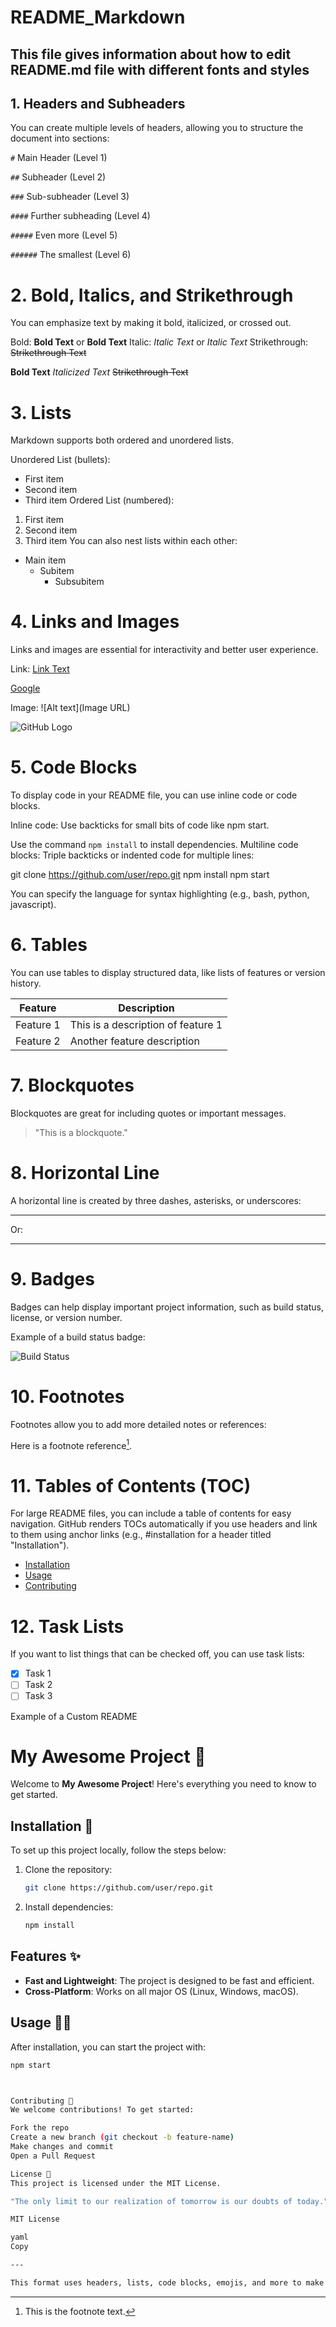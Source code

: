 # README_Markdown

## This file gives information about how to edit README.md file with different fonts and styles

## 1. Headers and Subheaders

You can create multiple levels of headers, allowing you to structure the document into sections:


`#` Main Header (Level 1)

`##` Subheader (Level 2)
 
`###` Sub-subheader (Level 3)

`####` Further subheading (Level 4)

`#####` Even more (Level 5)

`######` The smallest (Level 6)

# 2. Bold, Italics, and Strikethrough

You can emphasize text by making it bold, italicized, or crossed out.

Bold: **Bold Text** or __Bold Text__
Italic: *Italic Text* or _Italic Text_
Strikethrough: ~~Strikethrough Text~~

**Bold Text**
*Italicized Text*
~~Strikethrough Text~~

# 3. Lists
Markdown supports both ordered and unordered lists.

Unordered List (bullets):
- First item
- Second item
- Third item
Ordered List (numbered):
1. First item
2. Second item
3. Third item
You can also nest lists within each other:
- Main item
  - Subitem
    - Subsubitem

# 4. Links and Images
Links and images are essential for interactivity and better user experience.

Link: [Link Text](URL)

[Google](https://www.google.com)

Image: ![Alt text](Image URL)

![GitHub Logo](https://github.githubassets.com/images/modules/logos_page/GitHub-Mark.png)

# 5. Code Blocks
To display code in your README file, you can use inline code or code blocks.

Inline code: Use backticks for small bits of code like npm start.

Use the command `npm install` to install dependencies.
Multiline code blocks: Triple backticks or indented code for multiple lines:

git clone https://github.com/user/repo.git
npm install
npm start

You can specify the language for syntax highlighting (e.g., bash, python, javascript).

# 6. Tables
You can use tables to display structured data, like lists of features or version history.

| Feature        | Description                   |
|----------------|-------------------------------|
| Feature 1      | This is a description of feature 1 |
| Feature 2      | Another feature description    |

# 7. Blockquotes
Blockquotes are great for including quotes or important messages.

> "This is a blockquote."


# 8. Horizontal Line
A horizontal line is created by three dashes, asterisks, or underscores:

---
Or:

***

# 9. Badges
Badges can help display important project information, such as build status, license, or version number.

Example of a build status badge:

![Build Status](https://img.shields.io/badge/build-passing-brightgreen)


# 10. Footnotes
Footnotes allow you to add more detailed notes or references:

Here is a footnote reference[^1].

[^1]: This is the footnote text.


# 11. Tables of Contents (TOC)
For large README files, you can include a table of contents for easy navigation. GitHub renders TOCs automatically if you use headers and link to them using anchor links (e.g., #installation for a header titled "Installation").

- [Installation](#installation)
- [Usage](#usage)
- [Contributing](#contributing)

# 12. Task Lists
If you want to list things that can be checked off, you can use task lists:

- [x] Task 1
- [ ] Task 2
- [ ] Task 3

Example of a Custom README

# My Awesome Project 🚀

Welcome to **My Awesome Project**! Here's everything you need to know to get started.

## Installation 🔧

To set up this project locally, follow the steps below:

1. Clone the repository:
    ```bash
    git clone https://github.com/user/repo.git
    ```
2. Install dependencies:
    ```bash
    npm install
    ```

## Features ✨

- **Fast and Lightweight**: The project is designed to be fast and efficient.
- **Cross-Platform**: Works on all major OS (Linux, Windows, macOS).

## Usage 🏃‍♂️

After installation, you can start the project with:
```bash
npm start



Contributing 🤝
We welcome contributions! To get started:

Fork the repo
Create a new branch (git checkout -b feature-name)
Make changes and commit
Open a Pull Request

License 📜
This project is licensed under the MIT License.

"The only limit to our realization of tomorrow is our doubts of today." — Franklin D. Roosevelt

MIT License

yaml
Copy

---

This format uses headers, lists, code blocks, emojis, and more to make the README visually engaging. You can also tweak it based on the nature of your project to fit your specific audience.
